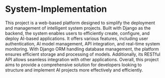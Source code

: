 # System-Implementation
This project is a web-based platform designed to simplify the deployment and management of intelligent system projects. Built with Django as the backend, the system enables users to efficiently create, configure, and deploy AI-based applications. It offers various features, including user authentication, AI model management, API integration, and real-time system monitoring. With Django ORM handling database management, the platform ensures efficient storage and processing of models. Additionally, its RESTful API allows seamless integration with other applications. Overall, this project aims to provide a comprehensive solution for developers looking to structure and implement AI projects more effectively and efficiently.

